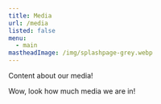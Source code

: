 ```yaml
---
title: Media
url: /media
listed: false
menu:
  - main
mastheadImage: /img/splashpage-grey.webp
---
```

Content about our media!

Wow, look how much media we are in!
